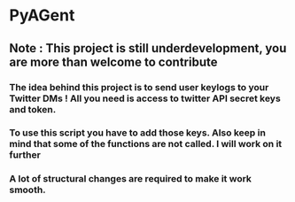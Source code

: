 # PyAGent
## Note : This project is still underdevelopment, you are more than welcome to contribute
### The idea behind this project is to send user keylogs to your Twitter DMs ! All you need is access to twitter API secret keys and token.
### To use this script you have to add those keys. Also keep in mind that some of the functions are not called. I will work on it further
### A lot of structural changes are required to make it work smooth.
